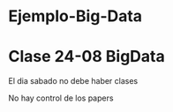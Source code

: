 # Ejemplo-Big-Data
# Clase 24-08 **BigData**


El dia sabado no debe haber clases

No hay control de los papers